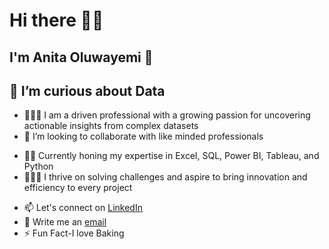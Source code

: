 # Hi there 👋🏽
## I'm Anita Oluwayemi 🙂
## 👀 I’m curious about Data 
- 🤵🏽‍♀ I am a driven professional with a growing passion for uncovering actionable insights from complex datasets
- 💞️ I’m looking to collaborate with like minded professionals
* 💪🏽 Currently honing my expertise in Excel, SQL, Power BI, Tableau, and Python
* 🚴🏽‍♀ I thrive on solving challenges and aspire to bring innovation and efficiency to every project
- 📫 Let's connect on [LinkedIn](https://www.linkedin.com/in/anita-oluwayemi-33135857/?utm_source=share)
- 📧 Write me an [email](anita.oluwayemi@gmail.com)
- ⚡ Fun Fact-I love Baking
